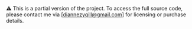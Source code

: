 ⚠️ This is a partial version of the project.
To access the full source code, please contact me via [diannezyqill@gmail.com] for licensing or purchase details.
